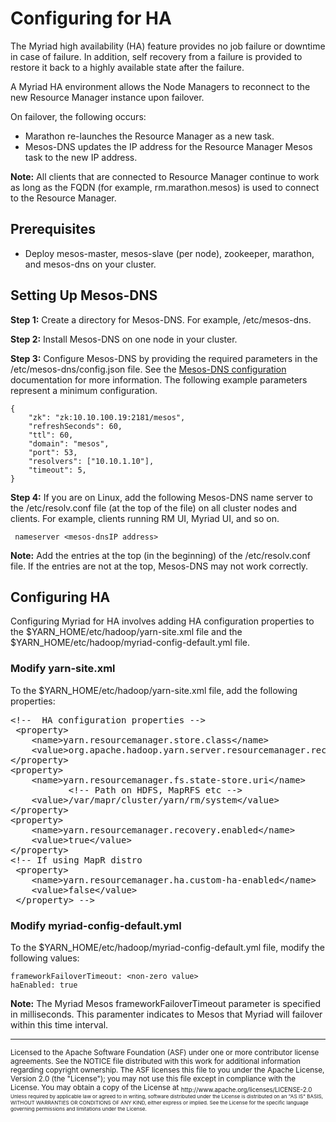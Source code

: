 # Configuring for HA #

The Myriad high availability (HA) feature provides no job failure or downtime in case of failure. In addition, self recovery from a failure is provided to restore it back to a highly available state after the failure.

A Myriad HA environment allows the Node Managers to reconnect to the new Resource Manager instance upon failover.


On failover, the following occurs:

   * Marathon re-launches the Resource Manager as a new task.
   * Mesos-DNS updates the IP address for the Resource Manager Mesos task to the new IP address.

**Note:** All clients that are connected to Resource Manager continue to work as long as the FQDN (for example, rm.marathon.mesos) is used to connect to the Resource Manager.

## Prerequisites ##
   * Deploy mesos-master, mesos-slave (per node), zookeeper, marathon, and mesos-dns on your cluster.

## Setting Up Mesos-DNS ##

**Step 1:** Create a directory for Mesos-DNS. For example, /etc/mesos-dns.

**Step 2:** Install Mesos-DNS on one node in your cluster.

**Step 3:** Configure Mesos-DNS by providing the required parameters in the /etc/mesos-dns/config.json file. See the [Mesos-DNS configuration](http://mesosphere.github.io/mesos-dns/docs/configuration-parameters.html) documentation for more information. The following example parameters represent a minimum configuration.

```
{
    "zk": "zk:10.10.100.19:2181/mesos",
    "refreshSeconds": 60,
    "ttl": 60,
    "domain": "mesos",
    "port": 53,
    "resolvers": ["10.10.1.10"],
    "timeout": 5,
}
```

**Step 4:** If you are on Linux, add the following Mesos-DNS name server to the /etc/resolv.conf file (at the top of the file) on all cluster nodes and clients. For example, clients running RM UI, Myriad UI, and so on.

```
 nameserver <mesos-dnsIP address>
```

**Note:** Add the entries at the top (in the beginning) of the /etc/resolv.conf file. If the entries are not at the top, Mesos-DNS may not work correctly.

## Configuring HA ##
Configuring Myriad for HA involves adding HA configuration properties to the $YARN_HOME/etc/hadoop/yarn-site.xml file and the $YARN_HOME/etc/hadoop/myriad-config-default.yml file.

### Modify yarn-site.xml ###

To the $YARN_HOME/etc/hadoop/yarn-site.xml file, add the following properties:

<pre>
&lt;!--  HA configuration properties -->
 &lt;property>
    &lt;name>yarn.resourcemanager.store.class&lt;/name>
    &lt;value>org.apache.hadoop.yarn.server.resourcemanager.recovery.MyriadFileSystemRMStateStore&lt;/value>
&lt;/property>
&lt;property>
    &lt;name>yarn.resourcemanager.fs.state-store.uri&lt;/name>
           &lt;!-- Path on HDFS, MapRFS etc -->
    &lt;value>/var/mapr/cluster/yarn/rm/system&lt;/value>
&lt;/property>
&lt;property>
    &lt;name>yarn.resourcemanager.recovery.enabled&lt;/name>
    &lt;value>true&lt;/value>
&lt;/property>
&lt;!-- If using MapR distro
 &lt;property>
    &lt;name>yarn.resourcemanager.ha.custom-ha-enabled&lt;/name>
    &lt;value>false&lt;/value>
 &lt;/property> -->
</pre>


### Modify myriad-config-default.yml ###

To the $YARN_HOME/etc/hadoop/myriad-config-default.yml file, modify the following values:

```
frameworkFailoverTimeout: <non-zero value>
haEnabled: true
```

**Note:** The Myriad Mesos frameworkFailoverTimeout parameter is specified in milliseconds. This paramenter indicates to Mesos that Myriad will failover within this time interval.

---
<sub>
Licensed to the Apache Software Foundation (ASF) under one
or more contributor license agreements.  See the NOTICE file
distributed with this work for additional information
regarding copyright ownership.  The ASF licenses this file
to you under the Apache License, Version 2.0 (the
"License"); you may not use this file except in compliance
with the License.  You may obtain a copy of the License at

<sub>
  http://www.apache.org/licenses/LICENSE-2.0

<sub>
Unless required by applicable law or agreed to in writing,
software distributed under the License is distributed on an
"AS IS" BASIS, WITHOUT WARRANTIES OR CONDITIONS OF ANY
KIND, either express or implied.  See the License for the
specific language governing permissions and limitations
under the License.

